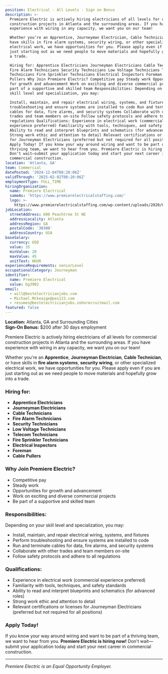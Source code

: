 ```yaml
---
position: Electrical - All Levels - Sign on Bonus
description: >-
  Premiere Electric is actively hiring electricians of all levels for commercial
  construction projects in Atlanta and the surrounding areas. If you have
  experience with wiring in any capacity, we want you on our team!

  Whether you’re an Apprentice, Journeyman Electrician, Cable Technician, or
  have skills in fire alarm systems, security wiring, or other specialized
  electrical work, we have opportunities for you. Please apply even if you are
  just starting out as we need people to move materials and hopefully grow into
  a trade.

  Hiring for: Apprentice Electricians Journeyman Electricians Cable Technicians
  Fire Alarm Technicians Security Technicians Low Voltage Technicians Telecom
  Technicians Fire Sprinkler Technicians Electrical Inspectors Foreman Cable
  Pullers Why Join Premiere Electric? Competitive pay Steady work Opportunities
  for growth and advancement Work on exciting and diverse commercial projects Be
  part of a supportive and skilled team Responsibilities: Depending on your
  skill level and specialization, you may:

  Install, maintain, and repair electrical wiring, systems, and fixtures Perform
  troubleshooting and ensure systems are installed to code Run and terminate
  cables for data, fire alarms, and security systems Collaborate with other
  trades and team members on-site Follow safety protocols and adhere to all
  regulations Qualifications: Experience in electrical work (commercial
  experience preferred) Familiarity with tools, techniques, and safety standards
  Ability to read and interpret blueprints and schematics (for advanced roles)
  Strong work ethic and attention to detail Relevant certifications or licenses
  for Journeyman Electricians (preferred but not required for all positions)
  Apply Today! If you know your way around wiring and want to be part of a
  thriving team, we want to hear from you. Premiere Electric is hiring now!
  Don’t wait—submit your application today and start your next career in
  commercial construction.
location: 'Atlanta, GA'
team: Commercial
datePosted: '2024-12-04T08:20:06Z'
validThrough: '2025-02-02T08:20:06Z'
employmentType: FULL_TIME
hiringOrganization:
  name: Premiere Electrical
  sameAs: 'https://www.premierelectricalstaffing.com/'
  logo: >-
    https://www.premierelectricalstaffing.com/wp-content/uploads/2020/05/Premier-Electrical-Staffing-logo.png
jobLocation:
  streetAddress: 600 Peachtree St NE
  addressLocality: Atlanta
  addressRegion: GA
  postalCode: '30308'
  addressCountry: USA
baseSalary:
  currency: USD
  value: 35
  minValue: 20
  maxValue: 45
  unitText: HOUR
experienceRequirements: seniorLevel
occupationalCategory: Journeyman
identifier:
  name: Premiere Electrical
  value: bg3982
email:
  - will@bestelectricianjobs.com
  - Michael.Mckeaige@pes123.com
  - resumes@bestelectricianjobs.zohorecruitmail.com
featured: false
---
```


**Location:** Atlanta, GA and Surrounding Cities  
**Sign-On Bonus:** $200 after 30 days employment

Premiere Electric is actively hiring electricians of all levels for commercial construction projects in Atlanta and the surrounding areas. If you have experience with wiring in any capacity, we want you on our team!  

Whether you're an **Apprentice**, **Journeyman Electrician**, **Cable Technician**, or have skills in **fire alarm systems**, **security wiring**, or other specialized electrical work, we have opportunities for you. Please apply even if you are just starting out as we need people to move materials and hopefully grow into a trade.

### Hiring for:
- **Apprentice Electricians**
- **Journeyman Electricians**
- **Cable Technicians**
- **Fire Alarm Technicians**
- **Security Technicians**
- **Low Voltage Technicians**
- **Telecom Technicians**
- **Fire Sprinkler Technicians**
- **Electrical Inspectors**
- **Foreman**
- **Cable Pullers**

### Why Join Premiere Electric?
- Competitive pay
- Steady work
- Opportunities for growth and advancement
- Work on exciting and diverse commercial projects
- Be part of a supportive and skilled team

### Responsibilities:
Depending on your skill level and specialization, you may:
- Install, maintain, and repair electrical wiring, systems, and fixtures
- Perform troubleshooting and ensure systems are installed to code
- Run and terminate cables for data, fire alarms, and security systems
- Collaborate with other trades and team members on-site
- Follow safety protocols and adhere to all regulations

### Qualifications:
- Experience in electrical work (commercial experience preferred)
- Familiarity with tools, techniques, and safety standards
- Ability to read and interpret blueprints and schematics (for advanced roles)
- Strong work ethic and attention to detail
- Relevant certifications or licenses for Journeyman Electricians (preferred but not required for all positions)

### Apply Today!  
If you know your way around wiring and want to be part of a thriving team, we want to hear from you. **Premiere Electric is hiring now!** Don't wait—submit your application today and start your next career in commercial construction.

---
*Premiere Electric is an Equal Opportunity Employer.*
